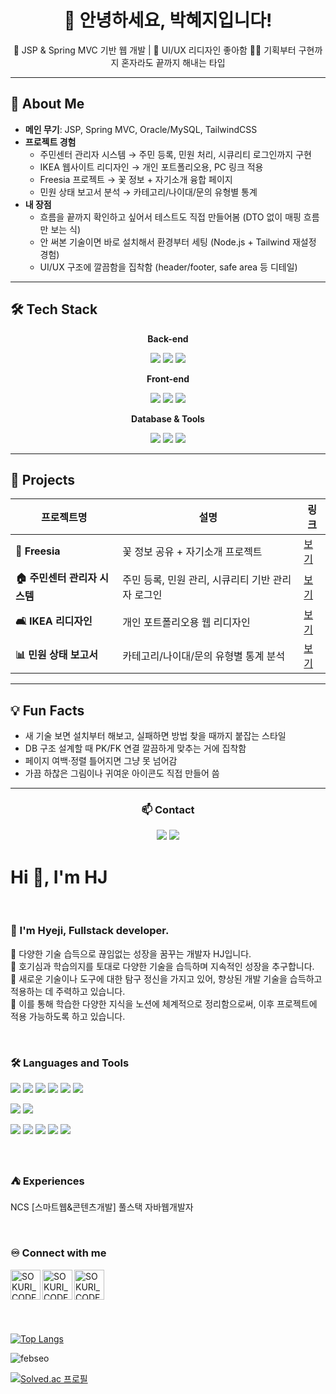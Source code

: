 <h1 align="center">👋 안녕하세요, 박혜지입니다!</h1>
<p align="center">
  📌 JSP & Spring MVC 기반 웹 개발 | 🎨 UI/UX 리디자인 좋아함  
  🏃‍♀️ 기획부터 구현까지 혼자라도 끝까지 해내는 타입
</p>

---

## 🚀 About Me
- **메인 무기**: JSP, Spring MVC, Oracle/MySQL, TailwindCSS  
- **프로젝트 경험**
  - 주민센터 관리자 시스템 → 주민 등록, 민원 처리, 시큐리티 로그인까지 구현
  - IKEA 웹사이트 리디자인 → 개인 포트폴리오용, PC 링크 적용
  - Freesia 프로젝트 → 꽃 정보 + 자기소개 융합 페이지
  - 민원 상태 보고서 분석 → 카테고리/나이대/문의 유형별 통계
- **내 장점**
  - 흐름을 끝까지 확인하고 싶어서 테스트도 직접 만들어봄 (DTO 없이 매핑 흐름만 보는 식)
  - 안 써본 기술이면 바로 설치해서 환경부터 세팅 (Node.js + Tailwind 재설정 경험)
  - UI/UX 구조에 깔끔함을 집착함 (header/footer, safe area 등 디테일)

---

## 🛠 Tech Stack
<div align="center">

**Back-end**
  
<img src="https://img.shields.io/badge/Java-007396?style=flat-square&logo=java&logoColor=white"/> 
<img src="https://img.shields.io/badge/SpringMVC-6DB33F?style=flat-square&logo=spring&logoColor=white"/> 
<img src="https://img.shields.io/badge/JSP-E34F26?style=flat-square&logo=jsp&logoColor=white"/>

**Front-end**
  
<img src="https://img.shields.io/badge/HTML5-E34F26?style=flat-square&logo=html5&logoColor=white"/> 
<img src="https://img.shields.io/badge/CSS3-1572B6?style=flat-square&logo=css3&logoColor=white"/> 
<img src="https://img.shields.io/badge/TailwindCSS-06B6D4?style=flat-square&logo=tailwindcss&logoColor=white"/>

**Database & Tools**
  
<img src="https://img.shields.io/badge/Oracle-F80000?style=flat-square&logo=oracle&logoColor=white"/> 
<img src="https://img.shields.io/badge/MySQL-4479A1?style=flat-square&logo=mysql&logoColor=white"/> 
<img src="https://img.shields.io/badge/GitHub-181717?style=flat-square&logo=github&logoColor=white"/> 

</div>

---

## 📂 Projects
| 프로젝트명 | 설명 | 링크 |
|------------|------|------|
| **🌼 Freesia** | 꽃 정보 공유 + 자기소개 프로젝트 | [보기](#) |
| **🏠 주민센터 관리자 시스템** | 주민 등록, 민원 관리, 시큐리티 기반 관리자 로그인 | [보기](#) |
| **🛋 IKEA 리디자인** | 개인 포트폴리오용 웹 리디자인 | [보기](../003_caxa/index.html) |
| **📊 민원 상태 보고서** | 카테고리/나이대/문의 유형별 통계 분석 | [보기](#) |

---

## 💡 Fun Facts
- 새 기술 보면 설치부터 해보고, 실패하면 방법 찾을 때까지 붙잡는 스타일
- DB 구조 설계할 때 PK/FK 연결 깔끔하게 맞추는 거에 집착함
- 페이지 여백·정렬 틀어지면 그냥 못 넘어감
- 가끔 하찮은 그림이나 귀여운 아이콘도 직접 만들어 씀

---

<h3 align="center">📫 Contact</h3>
<p align="center">
  <a href="mailto:your_email@example.com"><img src="https://img.shields.io/badge/Email-D14836?style=flat-square&logo=gmail&logoColor=white"/></a>
  <a href="https://your-portfolio-link.com"><img src="https://img.shields.io/badge/Portfolio-000000?style=flat-square&logo=Notion&logoColor=white"/></a>
</p>


<h1>Hi 👋, I'm HJ</h1>
<br>

### 🙋 I'm Hyeji, Fullstack developer. 
🔅 다양한 기술 습득으로 끊임없는 성장을 꿈꾸는 개발자 HJ입니다. <br>
🔅 호기심과 학습의지를 토대로 다양한 기술을 습득하며 지속적인 성장을 추구합니다.  <br>
🔅 새로운 기술이나 도구에 대한 탐구 정신을 가지고 있어, 향상된 개발 기술을 습득하고 적용하는 데 주력하고 있습니다. <br>
🔅 이를 통해 학습한 다양한 지식을 노션에 체계적으로 정리함으로써, 이후 프로젝트에 적용 가능하도록 하고 있습니다. <br>

<br>

### 🛠 Languages and Tools
<p>
  <img src="https://img.shields.io/badge/HTML5-E34F26?style=flat-square&logo=html5&logoColor=fff"/>
  <img src="https://img.shields.io/badge/CSS3-1572B6?style=flat-square&logo=css3&logoColor=fff"/> 
  <img src="https://img.shields.io/badge/JavaScript-F7DF1E?style=flat-square&logo=JavaScript&logoColor=fff"/> 
  <img src="https://img.shields.io/badge/jQuery-0769AD?style=flat-square&logo=jQuery&logoColor=fff"/> 
  <img src="https://img.shields.io/badge/React-61DAFB?style=flat-square&logo=React&logoColor=fff"/>
  <img src="https://img.shields.io/badge/Spring-6DB33F?style=flat-square&logo=spring&logoColor=fff"/>
</p>
<p>
  <img src="https://img.shields.io/badge/Oracle-F80000?style=flat-square&logo=Oracle&logoColor=4479A1"/> 
  <img src="https://img.shields.io/badge/JAVA-8F0000?style=flat-square&logo=Java&logoColor=4479A1"/>
</p>
<p>
  <img src="https://img.shields.io/badge/Notion-ffffff?style=flat-square&logo=Notion&logoColor=black"/> 
  <img src="https://img.shields.io/badge/GitHub-gray?style=flat-square&logo=GitHub&logoColor=black"/> 
  <img src="https://img.shields.io/badge/Git-blue?style=flat-square&logo=Git&logoColor=F05032"/> 
  <img src="https://img.shields.io/badge/Visual Studio Code-007ACC?style=flat-square&logo=visualstudiocode&logoColor=#007ACC"/> 
  <img src="https://img.shields.io/badge/Eclipse IDE-2C2255?style=flat-square&logo=eclipseide&logoColor=#fff"/> 
</p>

<br>

### ⛺ Experiences
<p>NCS [스마트웹&콘텐츠개발] 풀스택 자바웹개발자</p>

<br>

### ♾️ Connect with me

[<img align="left" alt="SOKURI_CODE | velog" width="48px" src="https://img.icons8.com/color/48/000000/blog.png" />][website]
[<img align="left" alt="SOKURI_CODE | YouTube" width="48px" src="https://img.icons8.com/color/48/000000/youtube-play.png" />][youtube]
[<img align="left" alt="SOKURI_CODE | Instagram" width="48px" src="https://img.icons8.com/color/48/000000/instagram-new--v2.png" />][instagram]

[website]: http://febseo.dothome.co.kr
[youtube]: https://www.youtube.com/watch?v=64J_L24nSQQ
[instagram]: https://www.youtube.com/watch?v=64J_L24nSQQ  

<br><br><br><br><br><br>
[![Top Langs](https://github-readme-stats.vercel.app/api/top-langs/?username=anuraghazra&layout=donut)](https://github.com/anuraghazra/github-readme-stats)

<img align="center" src="https://github-readme-stats.vercel.app/api?username=febseo&show_icons=true&locale=en" alt="febseo" />

<br>

[![Solved.ac
프로필](http://mazassumnida.wtf/api/generate_badge?boj=febseo)](https://solved.ac/febseo)


